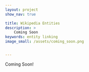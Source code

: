 ```yaml
---
layout: project
show_nav: true

title: Wikipedia Entities
description: >
    Coming Soon
keywords: entity linking
image_small: /assets/coming_soon.png


---
```


Coming Soon!